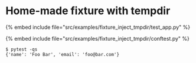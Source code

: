 # Home-made fixture with tempdir

{% embed include file="src/examples/fixture_inject_tmpdir/test_app.py" %}

{% embed include file="src/examples/fixture_inject_tmpdir/conftest.py" %}

```
$ pytest -qs
{'name': 'Foo Bar', 'email': 'foo@bar.com'}
```


